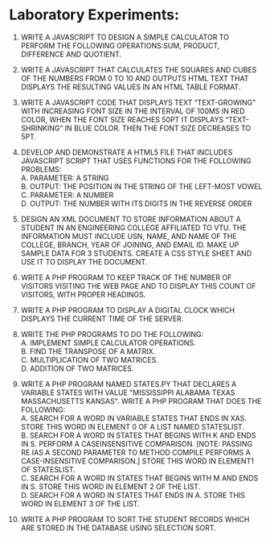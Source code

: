 # Laboratory Experiments:

1. WRITE A JAVASCRIPT TO DESIGN A SIMPLE CALCULATOR TO PERFORM THE FOLLOWING OPERATIONS:SUM, PRODUCT, DIFFERENCE AND QUOTIENT.

2. WRITE A JAVASCRIPT THAT CALCULATES THE SQUARES AND CUBES OF THE NUMBERS FROM 0 TO 10 AND OUTPUTS HTML TEXT THAT DISPLAYS THE RESULTING VALUES IN AN HTML TABLE FORMAT.

3. WRITE A JAVASCRIPT CODE THAT DISPLAYS TEXT “TEXT-GROWING” WITH INCREASING FONT SIZE IN THE INTERVAL OF 100MS IN RED COLOR, WHEN THE FONT SIZE REACHES 50PT IT DISPLAYS “TEXT-SHRINKING” IN BLUE COLOR. THEN THE FONT SIZE DECREASES TO 5PT.

4. DEVELOP AND DEMONSTRATE A HTML5 FILE THAT INCLUDES JAVASCRIPT SCRIPT THAT USES FUNCTIONS FOR THE FOLLOWING PROBLEMS:<br>
A. PARAMETER: A STRING<br>
B. OUTPUT: THE POSITION IN THE STRING OF THE LEFT-MOST VOWEL<br>
C. PARAMETER: A NUMBER<br>
D. OUTPUT: THE NUMBER WITH ITS DIGITS IN THE REVERSE ORDER<br>

5. DESIGN AN XML DOCUMENT TO STORE INFORMATION ABOUT A STUDENT IN AN ENGINEERING COLLEGE AFFILIATED TO VTU. THE INFORMATION MUST INCLUDE USN, NAME, AND NAME OF THE COLLEGE, BRANCH, YEAR OF JOINING, AND EMAIL ID. MAKE UP SAMPLE DATA FOR 3 STUDENTS. CREATE A CSS STYLE SHEET AND USE IT TO DISPLAY THE DOCUMENT.

6. WRITE A PHP PROGRAM TO KEEP TRACK OF THE NUMBER OF VISITORS VISITING THE WEB PAGE AND TO DISPLAY THIS COUNT OF VISITORS, WITH PROPER HEADINGS.

7. WRITE A PHP PROGRAM TO DISPLAY A DIGITAL CLOCK WHICH DISPLAYS THE CURRENT TIME OF THE SERVER.

8. WRITE THE PHP PROGRAMS TO DO THE FOLLOWING:<br>
A. IMPLEMENT SIMPLE CALCULATOR OPERATIONS.<br>
B. FIND THE TRANSPOSE OF A MATRIX.<br>
C. MULTIPLICATION OF TWO MATRICES.<br>
D. ADDITION OF TWO MATRICES.<br>

9. WRITE A PHP PROGRAM NAMED STATES.PY THAT DECLARES A VARIABLE STATES WITH VALUE "MISSISSIPPI ALABAMA TEXAS MASSACHUSETTS KANSAS". WRITE A PHP PROGRAM THAT DOES THE FOLLOWING:<br>
A. SEARCH FOR A WORD IN VARIABLE STATES THAT ENDS IN XAS. STORE THIS WORD IN ELEMENT 0 OF A LIST NAMED STATESLIST.<br>
B. SEARCH FOR A WORD IN STATES THAT BEGINS WITH K AND ENDS IN S. PERFORM A CASEINSENSITIVE COMPARISON. [NOTE: PASSING RE.IAS A SECOND PARAMETER TO METHOD COMPILE PERFORMS A CASE-INSENSITIVE COMPARISON.] STORE THIS WORD IN ELEMENT1 OF STATESLIST.<br>
C. SEARCH FOR A WORD IN STATES THAT BEGINS WITH M AND ENDS IN S. STORE THIS WORD IN ELEMENT 2 OF THE LIST.<br>
D. SEARCH FOR A WORD IN STATES THAT ENDS IN A. STORE THIS WORD IN ELEMENT 3 OF THE LIST.<br>

10. WRITE A PHP PROGRAM TO SORT THE STUDENT RECORDS WHICH ARE STORED IN THE DATABASE USING SELECTION SORT.

